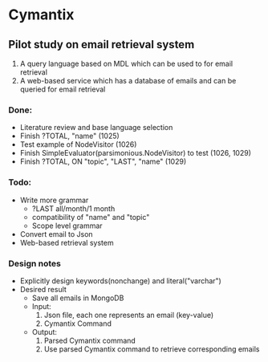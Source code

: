 # Cymantix
## Pilot study on email retrieval system
1. A query language based on MDL which can be used to for email retrieval
2. A web-based service which has a database of emails and can be queried for email retrieval

### Done:
* Literature review and base language selection
* Finish ?TOTAL, "name" (1025)
* Test example of NodeVisitor (1026)
* Finish SimpleEvaluator(parsimonious.NodeVisitor) to test (1026, 1029)
* Finish ?TOTAL, ON "topic", "LAST", "name" (1029)

### Todo:
* Write more grammar
    * ?LAST all/month/1 month
    * compatibility of "name" and "topic"
    * Scope level grammar
* Convert email to Json
* Web-based retrieval system

### Design notes
* Explicitly design keywords(nonchange) and literal("varchar")
* Desired result
    * Save all emails in MongoDB
    * Input: 
        1. Json file, each one represents an email (key-value)
        2. Cymantix Command
    * Output: 
        1. Parsed Cymantix command
        2. Use parsed Cymantix command to retrieve corresponding emails

